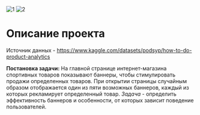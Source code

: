 ![1](https://github.com/acumfly/data-analysis/assets/75485157/f41ad44e-3697-4a84-afdd-423aaf1f9490)
![2](https://github.com/acumfly/data-analysis/assets/75485157/bafd441d-ea08-4ff5-89b2-0ac8df6214d8)

# Описание проекта
Источник данных - https://www.kaggle.com/datasets/podsyp/how-to-do-product-analytics

**Постановка задачи:**
На главной странице интернет-магазина спортивных товаров показывают баннеры, чтобы стимулировать продажи определенных товаров. При открытии страницы случайным образом отображается один из пяти возможных баннеров, каждый из которых рекламирует определенный товар.
*Задача* - определить эффективность баннеров и особенности, от которых зависит поведение пользователей.
